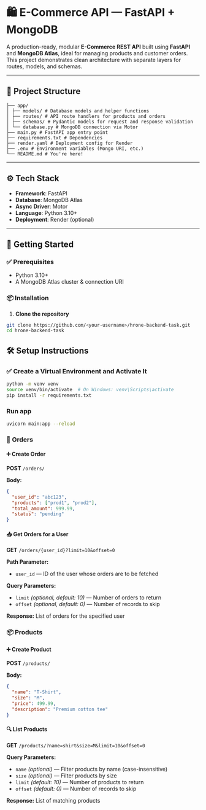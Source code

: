# 🛍️ E-Commerce API — FastAPI + MongoDB

A production-ready, modular **E-Commerce REST API** built using **FastAPI** and **MongoDB Atlas**, ideal for managing products and customer orders. This project demonstrates clean architecture with separate layers for routes, models, and schemas.

---

## 📂 Project Structure

```
├── app/
│ ├── models/ # Database models and helper functions
│ ├── routes/ # API route handlers for products and orders
│ ├── schemas/ # Pydantic models for request and response validation
│ └── database.py # MongoDB connection via Motor
├── main.py # FastAPI app entry point
├── requirements.txt # Dependencies
├── render.yaml # Deployment config for Render
├── .env # Environment variables (Mongo URI, etc.)
└── README.md # You're here!
```


---

## ⚙️ Tech Stack

- **Framework**: FastAPI
- **Database**: MongoDB Atlas
- **Async Driver**: Motor
- **Language**: Python 3.10+
- **Deployment**: Render (optional)

---

## 🚀 Getting Started

### ✅ Prerequisites

- Python 3.10+
- A MongoDB Atlas cluster & connection URI

### 📦 Installation

1. **Clone the repository**  
```bash
git clone https://github.com/<your-username>/hrone-backend-task.git
cd hrone-backend-task
```

## 🛠️ Setup Instructions

### ✅ Create a Virtual Environment and Activate It

```bash
python -m venv venv
source venv/bin/activate  # On Windows: venv\Scripts\activate
pip install -r requirements.txt
```

### Run app

```bash
uvicorn main:app --reload
```

### 🧾 Orders

#### ➕ Create Order  
**POST** `/orders/`

**Body:**
```json
{
  "user_id": "abc123",
  "products": ["prod1", "prod2"],
  "total_amount": 999.99,
  "status": "pending"
}
```

#### 📥 Get Orders for a User  
**GET** `/orders/{user_id}?limit=10&offset=0`

**Path Parameter:**
- `user_id` — ID of the user whose orders are to be fetched

**Query Parameters:**
- `limit` *(optional, default: 10)* — Number of orders to return
- `offset` *(optional, default: 0)* — Number of records to skip

**Response:** List of orders for the specified user

### 📦 Products

#### ➕ Create Product  
**POST** `/products/`

**Body:**
```json
{
  "name": "T-Shirt",
  "size": "M",
  "price": 499.99,
  "description": "Premium cotton tee"
}
```

#### 🔍 List Products  
**GET** `/products/?name=shirt&size=M&limit=10&offset=0`

**Query Parameters:**
- `name` *(optional)* — Filter products by name (case-insensitive)
- `size` *(optional)* — Filter products by size
- `limit` *(default: 10)* — Number of products to return
- `offset` *(default: 0)* — Number of records to skip

**Response:** List of matching products

